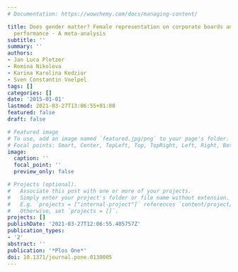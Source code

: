 ```yaml
---
# Documentation: https://wowchemy.com/docs/managing-content/

title: Does gender matter? Female representation on corporate boards and firm financial
  performance - A meta-analysis
subtitle: ''
summary: ''
authors:
- Jan Luca Pletzer
- Romina Nikolova
- Karina Karolina Kedzior
- Sven Constantin Voelpel
tags: []
categories: []
date: '2015-01-01'
lastmod: 2021-03-27T13:06:55+01:00
featured: false
draft: false

# Featured image
# To use, add an image named `featured.jpg/png` to your page's folder.
# Focal points: Smart, Center, TopLeft, Top, TopRight, Left, Right, BottomLeft, Bottom, BottomRight.
image:
  caption: ''
  focal_point: ''
  preview_only: false

# Projects (optional).
#   Associate this post with one or more of your projects.
#   Simply enter your project's folder or file name without extension.
#   E.g. `projects = ["internal-project"]` references `content/project/deep-learning/index.md`.
#   Otherwise, set `projects = []`.
projects: []
publishDate: '2021-03-27T12:06:55.405757Z'
publication_types:
- '2'
abstract: ''
publication: '*Plos One*'
doi: 10.1371/journal.pone.0130005
---
```

